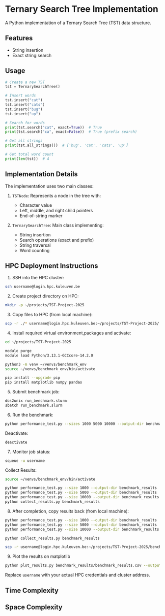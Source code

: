 # Ternary Search Tree Implementation

A Python implementation of a Ternary Search Tree (TST) data structure.

## Features

- String insertion
- Exact string search

## Usage

```python
# Create a new TST
tst = TernarySearchTree()

# Insert words
tst.insert("cat")
tst.insert("cats")
tst.insert("bug")
tst.insert("up")

# Search for words
print(tst.search("cat", exact=True))  # True
print(tst.search("ca", exact=False))  # True (prefix search)

# Get all strings
print(tst.all_strings())  # ['bug', 'cat', 'cats', 'up']

# Get total word count
print(len(tst))  # 4
```

## Implementation Details

The implementation uses two main classes:

1. `TSTNode`: Represents a node in the tree with:
   - Character value
   - Left, middle, and right child pointers
   - End-of-string marker

2. `TernarySearchTree`: Main class implementing:
   - String insertion
   - Search operations (exact and prefix)
   - String traversal
   - Word counting

## HPC Deployment Instructions

1. SSH into the HPC cluster:
```bash
ssh username@login.hpc.kuleuven.be
```

2. Create project directory on HPC:
```bash
mkdir -p ~/projects/TST-Project-2025
```

3. Copy files to HPC (from local machine):
```bash
scp -r ./* username@login.hpc.kuleuven.be:~/projects/TST-Project-2025/
```

4. Install required virtual environment,packages and activate:
```bash
cd ~/projects/TST-Project-2025

module purge
module load Python/3.13.1-GCCcore-14.2.0

python3 -m venv ~/venvs/benchmark_env
source ~/venvs/benchmark_env/bin/activate

pip install --upgrade pip
pip install matplotlib numpy pandas

```

5. Submit benchmark job:
```bash
dos2unix run_benchmark.slurm
sbatch run_benchmark.slurm
```

6. Run the benchmark:
```bash
python performance_test.py --sizes 1000 5000 10000 --output-dir benchmark_results --word-file data/search_trees/corncob_lowercase.txt --runs 5
```

Deactivate:
```bash
deactivate
```

7. Monitor job status:
```bash
squeue -u username
```

Collect Results:
```bash
source ~/venvs/benchmark_env/bin/activate

python performance_test.py --size 1000 --output-dir benchmark_results
python performance_test.py --size 5000 --output-dir benchmark_results
python performance_test.py --size 10000 --output-dir benchmark_results
python collect_results.py benchmark_results
```

8. After completion, copy results back (from local machine):
```bash
python performance_test.py --size 1000 --output-dir benchmark_results
python performance_test.py --size 5000 --output-dir benchmark_results
python performance_test.py --size 10000 --output-dir benchmark_results

python collect_results.py benchmark_results

scp -r username@login.hpc.kuleuven.be:~/projects/TST-Project-2025/benchmark_results.csv ./
```

9. Plot the results on matplotlib
```bash
python plot_results.py benchmark_results/benchmark_results.csv --output-dir ./analysis
```

Replace `username` with your actual HPC credentials and cluster address.


## Time Complexity

## Space Complexity
